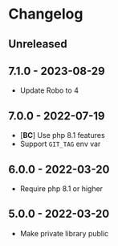 # Changelog

<!-- There should always be "Unreleased" section at the beginning. -->

## Unreleased

## 7.1.0 - 2023-08-29
- Update Robo to 4

## 7.0.0 - 2022-07-19
- [**BC**] Use php 8.1 features
- Support `GIT_TAG` env var

## 6.0.0 - 2022-03-20
- Require php 8.1 or higher

## 5.0.0 - 2022-03-20
- Make private library public
